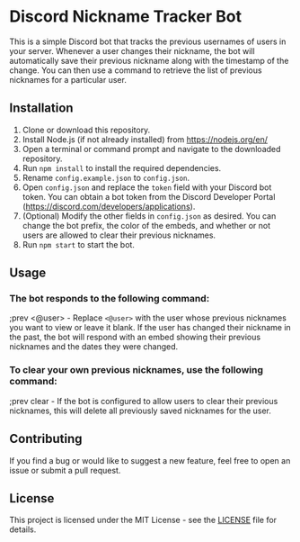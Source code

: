 # Discord Nickname Tracker Bot

This is a simple Discord bot that tracks the previous usernames of users in your server. Whenever a user changes their nickname, the bot will automatically save their previous nickname along with the timestamp of the change. You can then use a command to retrieve the list of previous nicknames for a particular user.

## Installation

1. Clone or download this repository.
2. Install Node.js (if not already installed) from https://nodejs.org/en/
3. Open a terminal or command prompt and navigate to the downloaded repository.
4. Run `npm install` to install the required dependencies.
5. Rename `config.example.json` to `config.json`.
6. Open `config.json` and replace the `token` field with your Discord bot token. You can obtain a bot token from the Discord Developer Portal (https://discord.com/developers/applications).
7. (Optional) Modify the other fields in `config.json` as desired. You can change the bot prefix, the color of the embeds, and whether or not users are allowed to clear their previous nicknames.
8. Run `npm start` to start the bot.

## Usage

### The bot responds to the following command:
;prev <@user> - Replace `<@user>` with the user whose previous nicknames you want to view or leave it blank. If the user has changed their nickname in the past, the bot will respond with an embed showing their previous nicknames and the dates they were changed.

### To clear your own previous nicknames, use the following command:
;prev clear - If the bot is configured to allow users to clear their previous nicknames, this will delete all previously saved nicknames for the user.

## Contributing

If you find a bug or would like to suggest a new feature, feel free to open an issue or submit a pull request.

## License

This project is licensed under the MIT License - see the [LICENSE](LICENSE) file for details.
